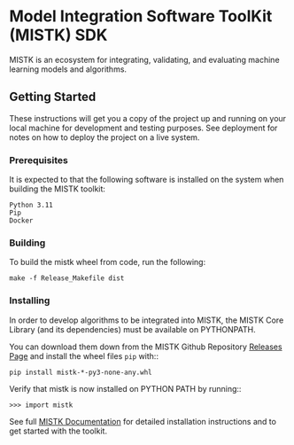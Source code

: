 # Model Integration Software ToolKit (MISTK) SDK
	
MISTK is an ecosystem for integrating, validating, and evaluating machine learning models and algorithms. 

## Getting Started

These instructions will get you a copy of the project up and running on your local machine for development and testing purposes. See deployment for notes on how to deploy the project on a live system.

### Prerequisites

It is expected to that the following software is installed on the system when building the MISTK toolkit:

```
Python 3.11
Pip
Docker
```

### Building
To build the mistk wheel from code, run the following:

    make -f Release_Makefile dist

### Installing

In order to develop algorithms to be integrated into MISTK, the
MISTK Core Library (and its dependencies) must be available on
PYTHONPATH.

You can download them down from the MISTK Github Repository [Releases Page](https://github.com/mistkml/mistk/releases)
and install the wheel files `pip` with::

    pip install mistk-*-py3-none-any.whl

Verify that mistk is now installed on PYTHON PATH by running::

    >>> import mistk

See full [MISTK Documentation](https://mistkml.github.io/) for detailed installation instructions and to get started with the toolkit.